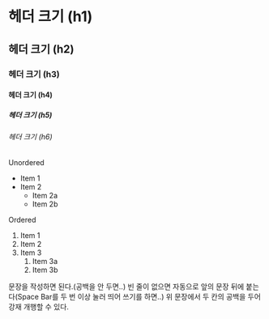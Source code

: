 # 헤더 크기 (h1)
## 헤더 크기 (h2)
### 헤더 크기 (h3)
#### 헤더 크기 (h4)
##### 헤더 크기 (h5)
###### 헤더 크기 (h6)


Unordered
* Item 1
* Item 2
  * Item 2a
  * Item 2b
 
Ordered
1. Item 1
2. Item 2
3. Item 3
   1. Item 3a
   2. Item 3b

문장을 작성하면 된다.(공백을 안 두면..)
빈 줄이 없으면 자동으로 앞의 문장 뒤에 붙는다(Space Bar를 두 번 이상 눌러 띄어     쓰기를 하면..)
위 문장에서 두 칸의 공백을 두어 강재 개행할 수 있다.
